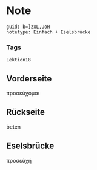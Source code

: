# Note
```
guid: b=]zxL,UoH
notetype: Einfach + Eselsbrücke
```

### Tags
```
Lektion18
```

## Vorderseite
προσεύχομαι

## Rückseite
beten

## Eselsbrücke
προσεύχή
